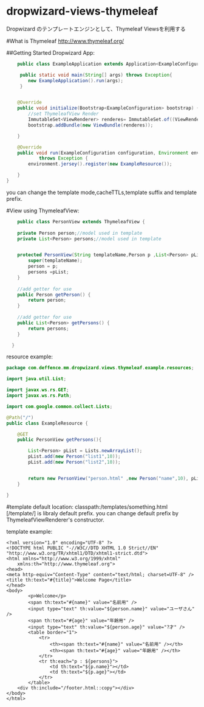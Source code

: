 dropwizard-views-thymeleaf
==========================

Dropwizard のテンプレートエンジンとして、Thymeleaf Viewsを利用する

#What is Thymeleaf
http://www.thymeleaf.org/

##Getting Started
Dropwizard App:

```java
	public class ExampleApplication extends Application<ExampleConfiguration> {

	 public static void main(String[] args) throws Exception{
	 	new ExampleApplication().run(args);
	 }


	@Override
	public void initialize(Bootstrap<ExampleConfiguration> bootstrap) {
		//set ThymeleafView Render
		ImmutableSet<ViewRenderer> renderes= ImmutableSet.of((ViewRenderer)new com.deffence.mm.dropwizard.thymeleaf.ThymeleafViewRenderer());
		bootstrap.addBundle(new ViewBundle(renderes));

	}

	@Override
	public void run(ExampleConfiguration configuration, Environment environment)
			throws Exception {
		environment.jersey().register(new ExampleResource());

	}  
}

```
you can change the template mode,cacheTTLs,template suffix and template prefix.

#View 
using ThymeleafView:

```java
	public class PersonView extends ThymeleafView {
	
	private Person person;//model used in template
	private List<Person> persons;//model used in template


	protected PersonView(String templateName,Person p ,List<Person> pList) {
		super(templateName);
		person = p;
		persons =pList;
	}
	
	//add getter for use
	public Person getPerson() {
		return person;
	}
	
	//add getter for use
	public List<Person> getPersons() {
		return persons;
	}

  }
```

resource example:
```java
package com.deffence.mm.dropwizard.views.thymeleaf.example.resources;

import java.util.List;

import javax.ws.rs.GET;
import javax.ws.rs.Path;

import com.google.common.collect.Lists;

@Path("/")
public class ExampleResource {

	@GET
	public PersonView getPersons(){

		List<Person> pList = Lists.newArrayList();
		pList.add(new Person("list1",10));
		pList.add(new Person("list2",10));


		return new PersonView("person.html" ,new Person("name",10), pList);
	}

}

```
#template
default location:
classpath:/templates/something.html<br/>
    [/template/] is libraly default prefix. you can change default prefix by  ThymeleafViewRenderer's constructor. 

template example:

```
<?xml version="1.0" encoding="UTF-8" ?>
<!DOCTYPE html PUBLIC "-//W3C//DTD XHTML 1.0 Strict//EN" "http://www.w3.org/TR/xhtml1/DTD/xhtml1-strict.dtd">
<html xmlns="http://www.w3.org/1999/xhtml"
	xmlns:th="http://www.thymeleaf.org">
<head>
<meta http-equiv="Content-Type" content="text/html; charset=UTF-8" />
<title th:text="#{title}">Welcome Page</title>
</head>
<body>
		<p>Welcome</p>
		<span th:text="#{name}" value="名前用" />
		<input type="text" th:value="${person.name}" value="ユーザさん" />
		<span th:text="#{age}" value="年齢用" />
		<input type="text" th:value="${person.age}" value="?才" />
		<table border="1">
			<tr>
				<th><span th:text="#{name}" value="名前用" /></th>
				<th><span th:text="#{age}" value="年齢用" /></th>
			</tr>
			<tr th:each="p : ${persons}">
				<td th:text="${p.name}"></td>
				<td th:text="${p.age}"></td>
			</tr>
		</table>
	<div th:include="/footer.html::copy"></div>
</body>
</html>

```

 

